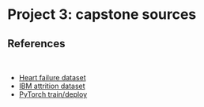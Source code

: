 # Project 3: capstone sources

## References
<br>

- [Heart failure dataset](https://www.kaggle.com/andrewmvd/heart-failure-clinical-data/notebooks)
- [IBM attrition dataset](https://www.kaggle.com/pavansubhasht/ibm-hr-analytics-attrition-dataset)
- [PyTorch train/deploy](https://github.com/Azure/MachineLearningNotebooks/tree/master/how-to-use-azureml/ml-frameworks/pytorch/train-hyperparameter-tune-deploy-with-pytorch)